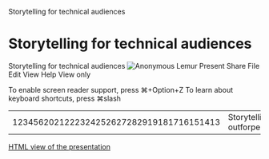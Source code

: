 Storytelling for technical audiences

# Storytelling for technical audiences

Storytelling for technical audiences
![Anonymous Lemur](../_resources/e2270aa78dce03b7c4978fd8547b100d.png)
Present
Share
File
Edit
View
Help
View only

To enable screen reader support, press ⌘+Option+Z To learn about keyboard shortcuts, press ⌘slash

|     |     |
| --- | --- |
| 1234562021222324252627282919181716151413 | StorytellingfortechaudiencesWithwolves,aliensandamonkSTORIESSTORIESSTORIES...Storytypeexamples:●Problem/Solution●Zoom-outforperspective●Historytimelines●Customertestimonials●Logicaldeductions●... |

[HTML view of the presentation](https://docs.google.com/presentation/d/1VkMlvqI1XOFyIap-D-MUAJQAyrq5ze3m6hVvTIPDdu8/htmlpresent)